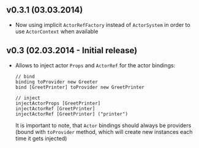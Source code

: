 ## v0.3.1 (03.03.2014)

* Now using implicit `ActorRefFactory` instead of `ActorSystem` in order to use `ActorContext` when available

## v0.3 (02.03.2014 - Initial release)

* Allows to inject actor `Props` and `ActorRef` for the actor bindings:
  ```
  // bind
  binding toProvider new Greeter
  bind [GreetPrinter] toProvider new GreetPrinter

  // inject
  injectActorProps [GreetPrinter]
  injectActorRef [GreetPrinter]
  injectActorRef [GreetPrinter] ("printer")
  ```
  It is important to note, that `Actor` bindings should always be providers (bound with `toProvider` method, which will create new instances each time it gets injected)

